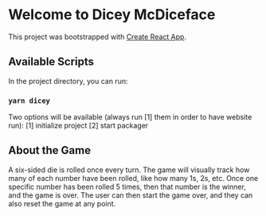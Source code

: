 # Welcome to Dicey McDiceface
This project was bootstrapped with [Create React App](https://github.com/facebook/create-react-app).

## Available Scripts
In the project directory, you can run:

### `yarn dicey`

Two options will be available (always run [1] them in order to have website run):
[1] initialize project
[2] start packager

## About the Game
A six-sided die is rolled once every turn. The game will visually track how many of each number have been rolled, like how many 1s, 2s, etc. Once one specific number has been rolled 5 times, then that number is the winner, and the game is over. The user can then start the game over, and they can also reset the game at any point.
